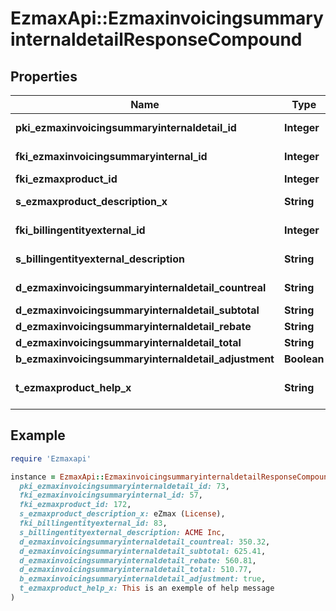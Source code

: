 # EzmaxApi::EzmaxinvoicingsummaryinternaldetailResponseCompound

## Properties

| Name | Type | Description | Notes |
| ---- | ---- | ----------- | ----- |
| **pki_ezmaxinvoicingsummaryinternaldetail_id** | **Integer** | The unique ID of the Ezmaxinvoicingsummaryinternaldetail | [optional] |
| **fki_ezmaxinvoicingsummaryinternal_id** | **Integer** | The unique ID of the Ezmaxinvoicingsummaryinternal | [optional] |
| **fki_ezmaxproduct_id** | **Integer** | The unique ID of the Ezmaxproduct |  |
| **s_ezmaxproduct_description_x** | **String** | The description of the Ezmaxproduct in the language of the requester |  |
| **fki_billingentityexternal_id** | **Integer** | The unique ID of the Billingentityexternal |  |
| **s_billingentityexternal_description** | **String** | The description of the Billingentityexternal |  |
| **d_ezmaxinvoicingsummaryinternaldetail_countreal** | **String** | The count item invoiced for the product |  |
| **d_ezmaxinvoicingsummaryinternaldetail_subtotal** | **String** | The subtotal invoiced for the product |  |
| **d_ezmaxinvoicingsummaryinternaldetail_rebate** | **String** | The rebate for the product |  |
| **d_ezmaxinvoicingsummaryinternaldetail_total** | **String** | The total invoiced for the product |  |
| **b_ezmaxinvoicingsummaryinternaldetail_adjustment** | **Boolean** | Whether if it&#39;s an adjustment |  |
| **t_ezmaxproduct_help_x** | **String** | The help message of the Ezmaxproduct in the language of the requester |  |

## Example

```ruby
require 'Ezmaxapi'

instance = EzmaxApi::EzmaxinvoicingsummaryinternaldetailResponseCompound.new(
  pki_ezmaxinvoicingsummaryinternaldetail_id: 73,
  fki_ezmaxinvoicingsummaryinternal_id: 57,
  fki_ezmaxproduct_id: 172,
  s_ezmaxproduct_description_x: eZmax (License),
  fki_billingentityexternal_id: 83,
  s_billingentityexternal_description: ACME Inc,
  d_ezmaxinvoicingsummaryinternaldetail_countreal: 350.32,
  d_ezmaxinvoicingsummaryinternaldetail_subtotal: 625.41,
  d_ezmaxinvoicingsummaryinternaldetail_rebate: 560.81,
  d_ezmaxinvoicingsummaryinternaldetail_total: 510.77,
  b_ezmaxinvoicingsummaryinternaldetail_adjustment: true,
  t_ezmaxproduct_help_x: This is an exemple of help message
)
```

